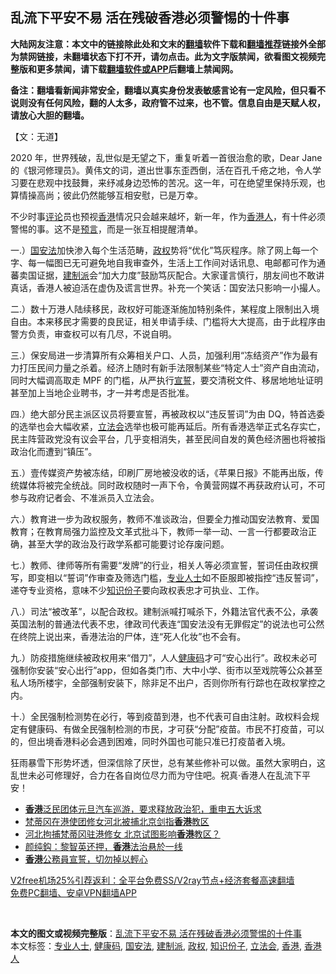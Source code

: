  <h2>乱流下平安不易 活在残破香港必须警惕的十件事</h2> <p class="notice"><b>大陆网友注意：本文中的链接除此处和文末的<a href="https://github.com/bannedbook/fanqiang" >翻墙</a>软件下载和<a href="https://github.com/killgcd/justmysocks/blob/master/README.md">翻墙推荐</a>链接外全部为禁网链接，未翻墙状态下打不开，请勿点击。此为文字版禁闻，欲看图文视频完整版和更多禁闻，请下载<a href="https://github.com/bannedbook/fanqiang">翻墙软件或APP</a>后翻墙上禁闻网。</p><p>备注：翻墙看新闻非常安全，翻墙以真实身份发表敏感言论有一定风险，但只看不说则没有任何风险，翻的人太多，政府管不过来，也不管。信息自由是天赋人权，请放心大胆的翻墙。</b></p>  <div class="entry">  <p>【文：无道】</p> <p>2020 年，世界残破，乱世似是无望之下，重复听着一首很治愈的歌，Dear Jane 的《银河修理员》。黄伟文的词，道出世事东歪西倒，活在百孔千疮之地，令人学习要在悲观中找鼓舞，来纾减身边恐怖的苦况。这一年，可在绝望里保持乐观，也算情操高尚；彼此仍然能够互相安慰，已是万幸。</p> <p>不少时事<span class='wp_keywordlink_affiliate'><a href="https://www.bannedbook.org/bnews/comments/" title="新闻评论" target="_blank">评论</a></span>员也预视<a href="https://www.bannedbook.org/bnews/tag/%e9%a6%99%e6%b8%af/" class="st_tag internal_tag" rel="tag" title="标签 香港 下的日志">香港</a>情况只会越来越坏，新一年，作为<a href="https://www.bannedbook.org/bnews/tag/%E9%A6%99%E6%B8%AF%E4%BA%BA/" class="st_tag internal_tag" rel="tag" title="标签 香港人 下的日志">香港人</a>，有十件必须警惕的事。这不是<span class='wp_keywordlink'><a href="https://www.bannedbook.org/forum5/" title="预言玄学禁书下载" rel="nofollow">预言</a></span>，而是一张互相提醒清单。</p>  <p>一.）<a href="https://www.bannedbook.org/bnews/tag/%e5%9b%bd%e5%ae%89%e6%b3%95/" class="st_tag internal_tag" rel="tag" title="标签 国安法 下的日志">国安法</a>加快渗入每个生活范畴，<a href="https://www.bannedbook.org/bnews/tag/%e6%94%bf%e6%9d%83/" class="st_tag internal_tag" rel="tag" title="标签 政权 下的日志">政权</a>势将“优化”笃灰程序。除了网上每一个字、每一幅图已无可避免地自我审查外，生活上工作间对话讯息、电邮都可作为通蕃卖国证据，<a href="https://www.bannedbook.org/bnews/tag/%e5%bb%ba%e5%88%b6%e6%b4%be/" class="st_tag internal_tag" rel="tag" title="标签 建制派 下的日志">建制派</a>会“加大力度”鼓励笃灰配合。大家谨言慎行，朋友间也不敢讲真话，香港人被迫活在虚伪及谎言世界。补充一个笑话：国安法只影响一小撮人。</p> <p>二.）数十万港人陆续移民，政权好可能逐渐施加特别条件，某程度上限制出入境自由。本来移民才需要的良民证，相关申请手续、门槛将大大提高，由于此程序由警方负责，审查权可以有几尽，不说自明。</p> <p>三.）保安局进一步清算所有众筹相关户口、人员，加强利用“冻结资产”作为最有力打压民间力量之杀着。经济上随时有新手法限制某些“特定人士”资产自由流动，同时大幅调高取走 MPF 的门槛，从严执行<span class='wp_keywordlink'><a href="https://www.bannedbook.org/forum5/topic17.html" title="宣誓与预言" target="_blank">宣誓</a></span>，要交清税文件、移居地地址证明甚至加上当地企业聘书，才一并考虑是否批准。 </p>  <p>四.）绝大部分民主派区议员将要宣誓，再被政权以“违反誓词”为由 DQ，特首选委的选举也会大幅收紧，<a href="https://www.bannedbook.org/bnews/tag/%e7%ab%8b%e6%b3%95%e4%bc%9a/" class="st_tag internal_tag" rel="tag" title="标签 立法会 下的日志">立法会</a>选举也极可能再延后。所有香港选举正式名存实亡，民主阵营政党没有议会平台，几乎变相消失，甚至民间自发的黄色经济圈也将被指政治化而遭到“镇压”。</p> <p>五.）壹传媒资产势被冻结，印刷厂房地被没收的话，《苹果日报》不能再出版，传统媒体将被完全统战。同时政权随时一声下令，令黄营网媒不再获政府认可，不可参与政府记者会、不准派员入立法会。</p> <p>六.）教育进一步为政权服务，教师不准谈政治，但要全力推动国安法教育、爱国教育；在教育局强力监控及文革式批斗下，教师一举一动、一言一行都要政治正确，甚至大学的政治及行政学系都可能要讨论存废问题。</p>  <p>七.）教师、律师等所有需要“发牌”的行业，相关人等必须宣誓，誓词任由政权撰写，即变相以“誓词”作审查及筛选门槛，<a href="https://www.bannedbook.org/bnews/tag/%E4%B8%93%E4%B8%9A%E4%BA%BA%E5%A3%AB/" class="st_tag internal_tag" rel="tag" title="标签 专业人士 下的日志">专业人士</a>如不臣服即被指控“违反誓词”，递夺专业资格，意味不少<a href="https://www.bannedbook.org/bnews/tag/%E7%9F%A5%E8%AF%86%E4%BB%BD%E5%AD%90/" class="st_tag internal_tag" rel="tag" title="标签 知识份子 下的日志">知识份子</a>要向政权表忠才可执业、工作。</p> <p>八.）司法“被改革”，以配合政权。建制派喊打喊杀下，外籍法官代表不公，承袭英国法制的普通法代表不忠，律政司代表连“国安法没有无罪假定”的说法也可公然在终院上说出来，香港法治的尸体，连“死人化妆”也不会有。</p> <p>九.）防疫措施继续被政权用来“借刀”，人人<a href="https://www.bannedbook.org/bnews/tag/%e5%81%a5%e5%ba%b7%e7%a0%81/" class="st_tag internal_tag" rel="tag" title="标签 健康码 下的日志">健康码</a>才可“安心出行”。政权未必可强制你安装“安心出行”app，但如各类门市、大中小学、街市以至戏院等公众甚至私人场所楼宇，全部强制安装下，除非足不出户，否则你所有行踪也在政权掌控之内。</p>  <p>十.）全民强制检测势在必行，等到疫苗到港，也不代表可自由注射。政权料会规定有健康码、有做全民强制检测的市民，才可获“分配”疫苗。市民不打疫苗，可以的，但出境香港料必会遇到困难，同时外国也可能只准已打疫苗者入境。</p> <p>狂雨暴雪下形势坏透，但深信除了厌世，总有某些修补可以做。虽然大家明白，这乱世未必可修理好，合力在各自岗位尽力而为守住吧。祝真‧香港人在乱流下平安！</p> <ul class='op-related-articles' title='相关阅读'> <li><a href='https://www.bannedbook.org/bnews/cnnews/hknews/20210101/1459223.html' target='_blank'><b>香港</b>泛民团体元旦汽车巡游，要求释放政治犯，重申五大诉求</a></li> <li><a href='https://www.bannedbook.org/bnews/baitai/20210101/1459190.html' target='_blank'>梵蒂冈在港使团修女河北被捕北京剑指<b>香港</b>教区</a></li> <li><a href='https://www.bannedbook.org/bnews/headline/20210101/1459159.html' target='_blank'>河北拘捕梵蒂冈驻港修女 北京试图影响<b>香港</b>教区？</a></li> <li><a href='https://www.bannedbook.org/bnews/baitai/20210101/1459046.html' target='_blank'>颜纯鈎：黎智英还押，<b>香港</b>法治悬於一线</a></li> <li><a href='https://www.bannedbook.org/bnews/baitai/20210101/1459037.html' target='_blank'><b>香港</b>公務員宣誓，切勿掉以輕心</a></li> </ul> <p class="texttj"> <a href="https://github.com/bannedbook/fanqiang/wiki/V2ray%E6%9C%BA%E5%9C%BA" target="_blank">V2free机场25%引荐返利：全平台免费SS/V2ray节点+经济套餐高速翻墙</a><br/> <a href="https://github.com/bannedbook/fanqiang/wiki/%E7%A6%81%E9%97%BB%E7%BD%91%E5%AE%89%E5%8D%93%E7%BF%BB%E5%A2%99%E6%96%B0%E9%97%BBAPP" target="_blank">免费PC翻墙、安卓VPN翻墙APP</a></p><p> </p><a name='sharetosocial'></a>       <div><b>本文的图文或视频完整版</b>：<a href='https://www.bannedbook.org/bnews/comments/20210101/1459239.html'>乱流下平安不易 活在残破香港必须警惕的十件事</a></div>  </div><!--END ENTRY--> <div class="postfooter"> <div>本文标签：<a href="https://www.bannedbook.org/bnews/tag/%E4%B8%93%E4%B8%9A%E4%BA%BA%E5%A3%AB/" rel="tag">专业人士</a>, <a href="https://www.bannedbook.org/bnews/tag/%e5%81%a5%e5%ba%b7%e7%a0%81/" rel="tag">健康码</a>, <a href="https://www.bannedbook.org/bnews/tag/%e5%9b%bd%e5%ae%89%e6%b3%95/" rel="tag">国安法</a>, <a href="https://www.bannedbook.org/bnews/tag/%e5%bb%ba%e5%88%b6%e6%b4%be/" rel="tag">建制派</a>, <a href="https://www.bannedbook.org/bnews/tag/%e6%94%bf%e6%9d%83/" rel="tag">政权</a>, <a href="https://www.bannedbook.org/bnews/tag/%E7%9F%A5%E8%AF%86%E4%BB%BD%E5%AD%90/" rel="tag">知识份子</a>, <a href="https://www.bannedbook.org/bnews/tag/%e7%ab%8b%e6%b3%95%e4%bc%9a/" rel="tag">立法会</a>, <a href="https://www.bannedbook.org/bnews/tag/%e9%a6%99%e6%b8%af/" rel="tag">香港</a>, <a href="https://www.bannedbook.org/bnews/tag/%E9%A6%99%E6%B8%AF%E4%BA%BA/" rel="tag">香港人</a></div>  </div><!--END POSTFOOTER--> 